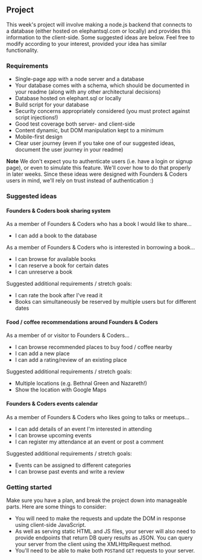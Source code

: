 ## Project

This week's project will involve making a node.js backend that connects to a database (either hosted on elephantsql.com or locally) and provides this information to the client-side. Some suggested ideas are below. Feel free to modify according to your interest, provided your idea has similar functionality.


### Requirements

- Single-page app with a node server and a database
- Your database comes with a schema, which should be documented in your readme (along with any other architectural decisions)
- Database hosted on elephant.sql or locally
- Build script for your database
- Security concerns appropriately considered (you must protect against script injections!)
- Good test coverage both server- and client-side
- Content dynamic, but DOM manipulation kept to a minimum
- Mobile-first design
- Clear user journey (even if you take one of our suggested ideas, document the user journey in your readme)

**Note**
We don't expect you to authenticate users (i.e. have a login or signup page), or even to simulate this feature. We'll cover how to do that properly in later weeks. Since these ideas were designed with Founders & Coders users in mind, we'll rely on trust instead of authentication :)



### Suggested ideas

#### Founders & Coders book sharing system

As a member of Founders & Coders who has a book I would like to share...
* I can add a book to the database

As a member of Founders & Coders who is interested in borrowing a book...
* I can browse for available books
* I can reserve a book for certain dates
* I can unreserve a book

Suggested additional requirements / stretch goals:
* I can rate the book after I've read it
* Books can simultaneously be reserved by multiple users but for different dates

#### Food / coffee recommendations around Founders & Coders

As a member of or visitor to Founders & Coders...
* I can browse recommended places to buy food / coffee nearby
* I can add a new place
* I can add a rating/review of an existing place

Suggested additional requirements / stretch goals:
* Multiple locations (e.g. Bethnal Green and Nazareth!)
* Show the location with Google Maps

#### Founders & Coders events calendar

As a member of Founders & Coders who likes going to talks or meetups...
* I can add details of an event I'm interested in attending
* I can browse upcoming events
* I can register my attendance at an event or post a comment

Suggested additional requirements / stretch goals:
* Events can be assigned to different categories
* I can browse past events and write a review


### Getting started

Make sure you have a plan, and break the project down into manageable parts. Here are some things to consider:
* You will need to make the requests and update the DOM in response using client-side JavaScript.
* As well as serving static HTML and JS files, your server will also need to provide endpoints that return DB query results as JSON. You can query your server from the client using the XMLHttpRequest method.
* You'll need to be able to make both ```POST```and ```GET``` requests to your server.
